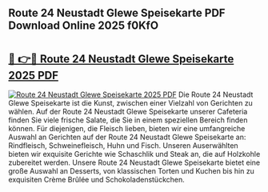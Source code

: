 ## Route 24 Neustadt Glewe Speisekarte PDF Download Online 2025 f0KfO

# <h2><a href="http://gccb6o6.nevu.top/?p=Route+24+Neustadt+Glewe+Speisekarte">🔗 👉🔴 Route 24 Neustadt Glewe Speisekarte 2025 PDF</a></h2>

[![Route 24 Neustadt Glewe Speisekarte 2025 PDF](https://i.imgur.com/dBaPXMq.png)](http://gccb6o6.nevu.top/?p=Route+24+Neustadt+Glewe+Speisekarte)
Die Route 24 Neustadt Glewe Speisekarte ist die Kunst, zwischen einer Vielzahl von Gerichten zu wählen. Auf der Route 24 Neustadt Glewe Speisekarte unserer Cafeteria finden Sie viele frische Salate, die Sie in einem speziellen Bereich finden können. Für diejenigen, die Fleisch lieben, bieten wir eine umfangreiche Auswahl an Gerichten auf der Route 24 Neustadt Glewe Speisekarte an: Rindfleisch, Schweinefleisch, Huhn und Fisch. Unseren Auserwählten bieten wir exquisite Gerichte wie Schaschlik und Steak an, die auf Holzkohle zubereitet werden. Unsere Route 24 Neustadt Glewe Speisekarte bietet eine große Auswahl an Desserts, von klassischen Torten und Kuchen bis hin zu exquisiten Crème Brûlée und Schokoladenstückchen.
